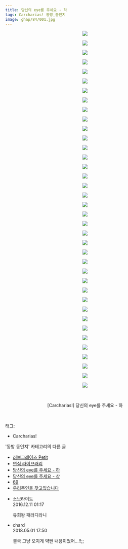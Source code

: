 ```yaml
---
title: 당신의 eye를 주세요 - 하
tags: Carcharias! 동방_동인지
image: ghap/84/001.jpg
---
```

<div class="article">
<p style="text-align: center; clear: none; float: none;"><img src="{{ site.nasurl }}/ghap/84/001.jpg"/></p>
<p style="text-align: center; clear: none; float: none;"><img src="{{ site.nasurl }}/ghap/84/002.jpg"/></p>
<p style="text-align: center; clear: none; float: none;"><img src="{{ site.nasurl }}/ghap/84/003.jpg"/></p>
<p style="text-align: center; clear: none; float: none;"><img src="{{ site.nasurl }}/ghap/84/004.jpg"/></p>
<p style="text-align: center; clear: none; float: none;"><img src="{{ site.nasurl }}/ghap/84/005.jpg"/></p>
<p style="text-align: center; clear: none; float: none;"><img src="{{ site.nasurl }}/ghap/84/006.jpg"/></p>
<p style="text-align: center; clear: none; float: none;"><img src="{{ site.nasurl }}/ghap/84/007.jpg"/></p>
<p style="text-align: center; clear: none; float: none;"><img src="{{ site.nasurl }}/ghap/84/008.jpg"/></p>
<p style="text-align: center; clear: none; float: none;"><img src="{{ site.nasurl }}/ghap/84/009.jpg"/></p>
<p style="text-align: center; clear: none; float: none;"><img src="{{ site.nasurl }}/ghap/84/010.jpg"/></p>
<p style="text-align: center; clear: none; float: none;"><img src="{{ site.nasurl }}/ghap/84/011.jpg"/></p>
<p style="text-align: center; clear: none; float: none;"><img src="{{ site.nasurl }}/ghap/84/012.jpg"/></p>
<p style="text-align: center; clear: none; float: none;"><img src="{{ site.nasurl }}/ghap/84/013.jpg"/></p>
<p style="text-align: center; clear: none; float: none;"><img src="{{ site.nasurl }}/ghap/84/014.jpg"/></p>
<p style="text-align: center; clear: none; float: none;"><img src="{{ site.nasurl }}/ghap/84/015.jpg"/></p>
<p style="text-align: center; clear: none; float: none;"><img src="{{ site.nasurl }}/ghap/84/016.jpg"/></p>
<p style="text-align: center; clear: none; float: none;"><img src="{{ site.nasurl }}/ghap/84/017.jpg"/></p>
<p style="text-align: center; clear: none; float: none;"><img src="{{ site.nasurl }}/ghap/84/018.jpg"/></p>
<p style="text-align: center; clear: none; float: none;"><img src="{{ site.nasurl }}/ghap/84/019.jpg"/></p>
<p style="text-align: center; clear: none; float: none;"><img src="{{ site.nasurl }}/ghap/84/020.jpg"/></p>
<p style="text-align: center; clear: none; float: none;"><img src="{{ site.nasurl }}/ghap/84/021.jpg"/></p>
<p style="text-align: center; clear: none; float: none;"><img src="{{ site.nasurl }}/ghap/84/022.jpg"/></p>
<p style="text-align: center; clear: none; float: none;"><img src="{{ site.nasurl }}/ghap/84/023.jpg"/></p>
<p style="text-align: center; clear: none; float: none;"><img src="{{ site.nasurl }}/ghap/84/024.jpg"/></p>
<p style="text-align: center; clear: none; float: none;"><img src="{{ site.nasurl }}/ghap/84/025.jpg"/></p>
<p style="text-align: center; clear: none; float: none;"><img src="{{ site.nasurl }}/ghap/84/026.jpg"/></p>
<p style="text-align: center; clear: none; float: none;"><img src="{{ site.nasurl }}/ghap/84/027.jpg"/></p>
<p style="text-align: center; clear: none; float: none;"><img src="{{ site.nasurl }}/ghap/84/028.jpg"/></p>
<p style="text-align: center; clear: none; float: none;"><img src="{{ site.nasurl }}/ghap/84/029.jpg"/></p>
<p style="text-align: center; clear: none; float: none;"><img src="{{ site.nasurl }}/ghap/84/030.jpg"/></p>
<p style="text-align: center; clear: none; float: none;"><img src="{{ site.nasurl }}/ghap/84/031.jpg"/></p>
<p style="text-align: center; clear: none; float: none;"><img src="{{ site.nasurl }}/ghap/84/032.jpg"/></p>
<p style="text-align: center; clear: none; float: none;"><img src="{{ site.nasurl }}/ghap/84/033.jpg"/></p>
<p style="text-align: center; clear: none; float: none;"><img src="{{ site.nasurl }}/ghap/84/034.jpg"/></p>
<p style="text-align: center; clear: none; float: none;"><img src="{{ site.nasurl }}/ghap/84/035.jpg"/></p>
<p style="text-align: center; clear: none; float: none;"><img src="{{ site.nasurl }}/ghap/84/036.jpg"/></p>
<p style="text-align: center; clear: none; float: none;"><img src="{{ site.nasurl }}/ghap/84/037.jpg"/></p>
<p style="text-align: center; clear: none; float: none;"><img src="{{ site.nasurl }}/ghap/84/038.jpg"/></p>
<p style="text-align: center; clear: none; float: none;"><br/></p>
<p style="text-align: center; clear: none; float: none;">[Carcharias!] 당신의 eye를 주세요 - 하</p>
<p><br/></p>
</div><div class="tagTrail">
<p>태그: </p>
<ul>
<li>Carcharias!</li>
</ul>
</div><div class="another">
<p>'동방 동인지' 카테고리의 다른 글</p>
<ul>
<li><a href="/2016-06-16-ghap_86">러브그레이즈 Petit</a></li>
<li><a href="/2016-06-16-ghap_85">연심 라이브러리</a></li>
<li><a href="/2016-06-16-ghap_84">당신의 eye를 주세요 - 하</a></li>
<li><a href="/2016-06-16-ghap_83">당신의 eye를 주세요 - 상</a></li>
<li><a href="/2016-06-16-ghap_82">69</a></li>
<li><a href="/2016-06-16-ghap_81">우리주인을 찾고있습니다</a></li>
</ul>
</div><div class="cb_module cb_fluid">
<div class="cb_wrt cb_profile">
<div class="comment">
<ul>
<li class="cb_thumb_off" id="comment14866871">
<div class="cb_comment_area">
<div class="cb_info_area">
<div class="cb_section">
<span class="cb_nick_name">소브라이트</span>
</div>
<div class="cb_section">
<span class="cb_date">2016.12.11 01:17 </span>
</div>
</div>
<div class="cb_dsc_comment">
<p class="cb_dsc">
											유희왕 패러디라니
										</p>
</div>
</div></li>
<li class="cb_thumb_off" id="comment15248258">
<div class="cb_comment_area">
<div class="cb_info_area">
<div class="cb_section">
<span class="cb_nick_name">chard</span>
</div>
<div class="cb_section">
<span class="cb_date">2018.05.01 17:50 </span>
</div>
</div>
<div class="cb_dsc_comment">
<p class="cb_dsc">
											결국 그냥 오지게 약빤 내용이었어...!!;;
										</p>
</div>
</div></li>
</ul>
</div>
</div><!-- commentList close -->
</div>